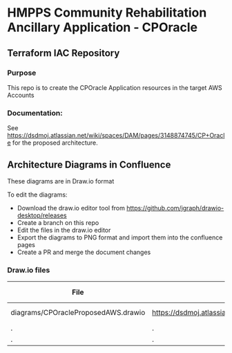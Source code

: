# HMPPS Community Rehabilitation Ancillary Application - CPOracle

## Terraform IAC Repository

### Purpose
This repo is to create the CPOracle Application resources in the target AWS Accounts

### Documentation: 
See https://dsdmoj.atlassian.net/wiki/spaces/DAM/pages/3148874745/CP+Oracle for the proposed architecture.

## Architecture Diagrams in Confluence
These diagrams are in Draw.io format

To edit the diagrams:
- Download the draw.io editor tool from https://github.com/jgraph/drawio-desktop/releases
- Create a branch on this repo
- Edit the files in the draw.io editor
- Export the diagrams to PNG format and import them into the confluence pages
- Create a PR and merge the document changes

### Draw.io files



| File                                | Parent Confluence Page                                                                        | Diagram Name          | Notes |
|-------------------------------------|-----------------------------------------------------------------------------------------------|-----------------------|-------|
| diagrams/CPOracleProposedAWS.drawio | https://dsdmoj.atlassian.net/wiki/spaces/DAM/pages/3159621747/CP+Oracle+Proposed+Architecture | Proposed Architecture |       |
| .                                   | .                                                                                             | .                     |       |
| .                                   | .                                                                                             | .                     |       |

